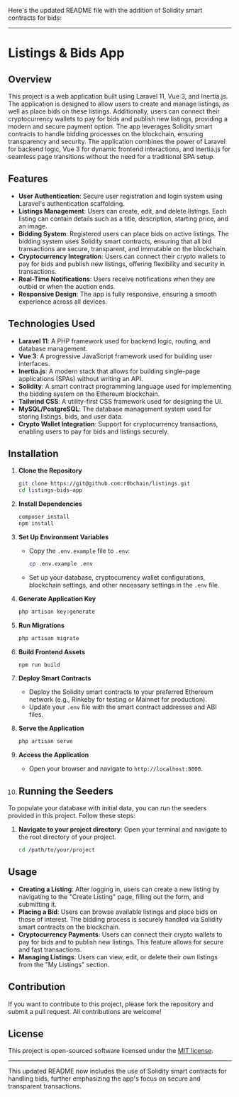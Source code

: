 Here's the updated README file with the addition of Solidity smart contracts for bids:

---

# Listings & Bids App

## Overview

This project is a web application built using Laravel 11, Vue 3, and Inertia.js. The application is designed to allow users to create and manage listings, as well as place bids on these listings. Additionally, users can connect their cryptocurrency wallets to pay for bids and publish new listings, providing a modern and secure payment option. The app leverages Solidity smart contracts to handle bidding processes on the blockchain, ensuring transparency and security. The application combines the power of Laravel for backend logic, Vue 3 for dynamic frontend interactions, and Inertia.js for seamless page transitions without the need for a traditional SPA setup.

## Features

- **User Authentication**: Secure user registration and login system using Laravel's authentication scaffolding.
- **Listings Management**: Users can create, edit, and delete listings. Each listing can contain details such as a title, description, starting price, and an image.
- **Bidding System**: Registered users can place bids on active listings. The bidding system uses Solidity smart contracts, ensuring that all bid transactions are secure, transparent, and immutable on the blockchain.
- **Cryptocurrency Integration**: Users can connect their crypto wallets to pay for bids and publish new listings, offering flexibility and security in transactions.
- **Real-Time Notifications**: Users receive notifications when they are outbid or when the auction ends.
- **Responsive Design**: The app is fully responsive, ensuring a smooth experience across all devices.

## Technologies Used

- **Laravel 11**: A PHP framework used for backend logic, routing, and database management.
- **Vue 3**: A progressive JavaScript framework used for building user interfaces.
- **Inertia.js**: A modern stack that allows for building single-page applications (SPAs) without writing an API.
- **Solidity**: A smart contract programming language used for implementing the bidding system on the Ethereum blockchain.
- **Tailwind CSS**: A utility-first CSS framework used for designing the UI.
- **MySQL/PostgreSQL**: The database management system used for storing listings, bids, and user data.
- **Crypto Wallet Integration**: Support for cryptocurrency transactions, enabling users to pay for bids and listings securely.

## Installation

1. **Clone the Repository**
    ```bash
    git clone https://git@github.com:r0bchain/listings.git
    cd listings-bids-app
    ```

2. **Install Dependencies**
    ```bash
    composer install
    npm install
    ```

3. **Set Up Environment Variables**
    - Copy the `.env.example` file to `.env`:
      ```bash
      cp .env.example .env
      ```
    - Set up your database, cryptocurrency wallet configurations, blockchain settings, and other necessary settings in the `.env` file.

4. **Generate Application Key**
    ```bash
    php artisan key:generate
    ```

5. **Run Migrations**
    ```bash
    php artisan migrate
    ```


6. **Build Frontend Assets**
    ```bash
    npm run build
    ```

7. **Deploy Smart Contracts**
    - Deploy the Solidity smart contracts to your preferred Ethereum network (e.g., Rinkeby for testing or Mainnet for production).
    - Update your `.env` file with the smart contract addresses and ABI files.

8. **Serve the Application**
    ```bash
    php artisan serve
    ```

9. **Access the Application**
    - Open your browser and navigate to `http://localhost:8000`.
  
10. ## Running the Seeders

To populate your database with initial data, you can run the seeders provided in this project. Follow these steps:

1. **Navigate to your project directory**:
   Open your terminal and navigate to the root directory of your project.

   ```sh
   cd /path/to/your/project

## Usage

- **Creating a Listing**: After logging in, users can create a new listing by navigating to the "Create Listing" page, filling out the form, and submitting it.
- **Placing a Bid**: Users can browse available listings and place bids on those of interest. The bidding process is securely handled via Solidity smart contracts on the blockchain.
- **Cryptocurrency Payments**: Users can connect their crypto wallets to pay for bids and to publish new listings. This feature allows for secure and fast transactions.
- **Managing Listings**: Users can view, edit, or delete their own listings from the "My Listings" section.

## Contribution

If you want to contribute to this project, please fork the repository and submit a pull request. All contributions are welcome!

## License

This project is open-sourced software licensed under the [MIT license](https://opensource.org/licenses/MIT).

---

This updated README now includes the use of Solidity smart contracts for handling bids, further emphasizing the app's focus on secure and transparent transactions.
